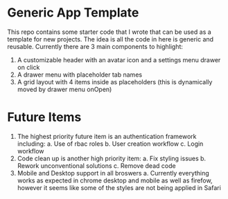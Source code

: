 # Generic App Template
This repo contains some starter code that I wrote that can be used as a template for new projects. The idea is all the code in here is generic and reusable. Currently there are 3 main components to highlight:

1. A customizable header with an avatar icon and a settings menu drawer on click
2. A drawer menu with placeholder tab names
3. A grid layout with 4 items inside as placeholders (this is dynamically moved by drawer menu onOpen)

# Future Items
1. The highest priority future item is an authentication framework including:
   a. Use of rbac roles
   b. User creation workflow
   c. Login workflow
2. Code clean up is another high priority item:
   a. Fix styling issues
   b. Rework unconventional solutions
   c. Remove dead code
3. Mobile and Desktop support in all broswers
   a. Currently everything works as expected in chrome desktop and mobile as well as firefow, however it seems like some of the styles are not being applied in Safari
